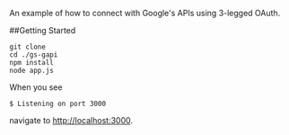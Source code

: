 An example of how to connect with Google's APIs using 3-legged OAuth.

##Getting Started

    git clone 
    cd ./gs-gapi
    npm install
    node app.js

When you see

    $ Listening on port 3000

navigate to [http://localhost:3000](http://localhost:3000).
